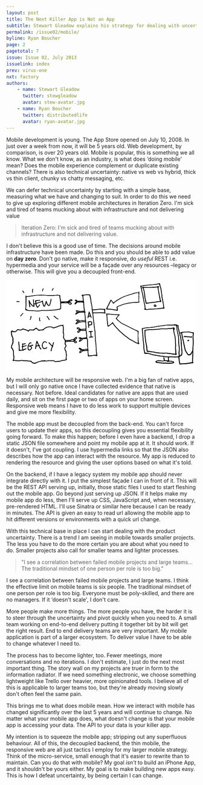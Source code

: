 ```yaml
---
layout: post
title: The Next Killer App is Not an App
subtitle: Stewart Gleadow explains his strategy for dealing with uncertainty in mobile projects
permalink: /issue02/mobile/
byline: Ryan Boucher
page: 2
pagetotal: 7
issue: Issue 02, July 2013
issuelink: index
prev: virus-one
nxt: factory
authors:
    - name: Stewart Gleadow
      twitter: stewgleadow
      avatar: stew-avatar.jpg
    - name: Ryan Boucher
      twitter: distributedlife
      avatar: ryan-avatar.jpg
---
```

Mobile development is young. The App Store opened on July 10, 2008. In just over a week from now, it will be 5 years old. Web development, by comparison, is over 20 years old. Mobile is popular, this is something we all know. What we don't know, as an industry, is what does ‘doing mobile' mean? Does the mobile experience complement or duplicate existing channels? There is also technical uncertainty: native vs web vs hybrid, thick vs thin client, chunky vs chatty messaging, etc.

We can defer technical uncertainty by starting with a simple base, measuring what we have and changing to suit. In order to do this we need to give up exploring different mobile architectures in Iteration Zero. I'm sick and tired of teams mucking about with infrastructure and not delivering value

> Iteration Zero: I'm sick and tired of teams mucking about with infrastructure and not delivering value.

I don't believe this is a good use of time. The decisions around mobile infrastructure have been made. Do this and you should be able to add value on **day zero**. Don't go native, make it responsive, do *useful* REST i.e. hypermedia and your service will be a façade over any resources –legacy or otherwise. This will give you a decoupled front-end.

![architecture](../images/mobile/1.png)

My mobile architecture will be responsive web. I'm a big fan of native apps, but I will only go native once I have collected evidence that native is necessary. Not before. Ideal candidates for native are apps that are used daily, and sit on the first page or two of apps on your home screen. Responsive web means I have to do less work to support multiple devices and give me more flexibility.

The mobile app must be decoupled from the back-end. You can't force users to update their apps, so this decoupling gives you essential flexibility going forward. To make this happen; before I even have a backend, I drop a static JSON file somewhere and point my mobile app at it. It should work. If it doesn't, I've got coupling. I use hypermedia links so that the JSON also describes how the app can interact with the resource. My app is reduced to rendering the resource and giving the user options based on what it's told.

On the backend, if I have a legacy system my mobile app should never integrate directly with it. I put the simplest façade I can in front of it. This will be the REST API serving up, initially, those static files I used to start fleshing out the mobile app. Go beyond just serving up JSON. If it helps make my mobile app do less, then I'll serve up CSS, JavaScript and, when necessary, pre-rendered HTML. I'll use Sinatra or similar here because I can be ready in minutes. The API is given an easy to read url allowing the mobile app to hit different versions or environments with a quick url change.

With this technical base in place I can start dealing with the product uncertainty. There is a trend I am seeing in mobile towards smaller projects. The less you have to do the more certain you are about what you need to do. Smaller projects also call for smaller teams and lighter processes.

> "I see a correlation between failed mobile projects and large teams... The traditional mindset of one person per role is too big."

I see a correlation between failed mobile projects and large teams. I think the effective limit on mobile teams is six people. The traditional mindset of one person per role is too big. Everyone must be poly-skilled, and there are no managers. If it ‘doesn't scale', I don't care.

More people make more things. The more people you have, the harder it is to steer through the uncertainty and pivot quickly when you need to. A small team working on end-to-end delivery putting it together bit by bit will get the right result. End to end delivery teams are very important. My mobile application is part of a larger ecosystem. To deliver value I have to be able to change whatever I need to.

The process has to become lighter, too. Fewer meetings, more conversations and no iterations. I don't estimate, I just do the next most important thing. The story wall on my projects are truer in form to the information radiator. If we need something electronic, we choose something lightweight like Trello over heavier, more opinionated tools. I believe all of this is applicable to larger teams too, but they're already moving slowly don't often feel the same pain.

This brings me to what does mobile mean. How we interact with mobile has changed significantly over the last 5 years and will continue to change. No matter what your mobile app does, what doesn't change is that your mobile app is accessing your data. The API to your data is your killer app.

My intention is to squeeze the mobile app; stripping out any superfluous behaviour. All of this, the decoupled backend, the thin mobile, the responsive web are all just tactics I employ for my larger mobile strategy. Think of the micro-service, small enough that it's easier to rewrite than to maintain. Can you do that with mobile? My goal *isn't* to build an iPhone App, and it shouldn't be yours either. My goal is to make building new apps easy. This is how I defeat uncertainty, by being certain I can change.
